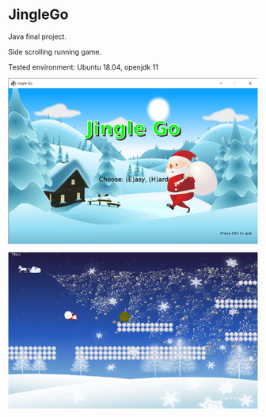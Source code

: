 # JingleGo
Java final project.

Side scrolling running game.

Tested environment: Ubuntu 18.04, openjdk 11

![Snap 1](https://github.com/yanasep/JingleGo/blob/master/jinglego_screenshot.jpg)

![Snap 2](https://github.com/yanasep/JingleGo/blob/master/jinglego_screenshot2.png)
